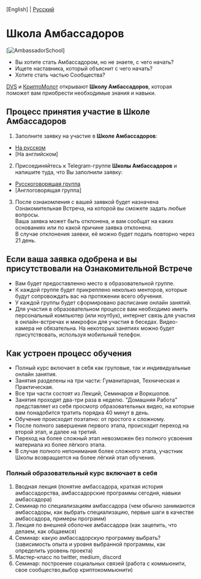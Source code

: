 [English] | [Русский]() <br />

# Школа Амбассадоров
[![AmbassadorSchool](https://ibb.co/QbWnVX7)]
- Вы хотите стать Амбассадором, но не знаете, с чего начать?
- Ищете наставника, который объяснит с чего начать?
- Хотите стать частью Сообщества?

[DVS](https://github.com/Distributed-Validators-Synctems/Self-Identity) и [КриптоМолот](https://t.me/molotcrypto) открывают **Школу Амбассадоров**, которая поможет вам приобрести необходимые знания и навыки. <br />

## Процесс принятия участие в Школе Амбассадоров

1. Заполните заявку на участие в **Школе Амбассадоров**:
- [На русском]()
- [На английском]


2. Присоединяйтесь к Telegram-группе **Школы Амбассадоров** и напишите туда, что Вы заполнили заявку:
- [Русскоговорящая группа]()
- [Англоговорящая группа]


3. После ознакомления с вашей заявкой будет назначена Ознакомительная Встреча, на которой вы сможете задать любые вопросы. <br />
Ваша заявка может быть отклонена, и вам сообщат на каких основаниях или по какой причине заявка отклонена. <br />
В случае отклонения заявки, её можно будет подать повторно через 21 день. <br /> 

## Если ваша заявка одобрена и вы присутствовали на Ознакомительной Встрече

- Вам будет предоставленно место в образовательной группе.
- К каждой группе будет прикреплено неколько менторов, которые будут сопровождать вас на протяжении всего обучения.
- У каждой группы будет сформировано расписание онлайн занятий.
- Для участия в образовательном процессе вам необходимо иметь персональный компьютер (или ноутбук), интернет связь для участия в онлайн-встречах и микрофон для участия в беседах. Видео-камера не обязательна. На некоторых занятиях можно будет присутствовать, используя мобильный телефон.

## Как устроен процесс обучения

- Полный курс включает в себя как груповые, так и индивидуальные онлайн занятия.
- Занятия разделены на три части: Гуманитарная, Техническая и Практическая.
- Все три части состоят из Лекций, Семинаров и Воркшопов.
- Занятия проходят два-три раза в неделю. "Домашняя Работа" представляет из себя просмотр образовательных видео, на которые вам понадобится тратить порядка 40 минут в день. 
- Обучение происходит поэтапно: от простого к сложному.
- После полного завершения первого этапа, происходит переход на второй этап, и далее на третий.
- Переход на более сложный этап невозможен без полного усвоения материала из более лёгкого этапа.
- В случае полного непонимания более сложного этапа, участник Школы возвращается на более лёгкий этап обучения.

### Полный образовательный курс включает в себя

1. Вводная лекция (понятие амбассадора, краткая история амбассадорства, амбассадорские программы сегодня, навыки амбассадора)
2. Семинар по специализациям амбассадора (чем обычно занимаются амбассадоры, как выбрать специализацию, первые шаги в качестве амбассадора, примеры программ)
3. Лекция по внешней оболочке амбассадора (как зацепить, что делаем, как общаемся)
4. Семинар: какую амбассадорскую программу выбрать? (зависимость опыта и уровня выбранной программы, как определить уровень проекта)
5. Мастер-класс по twitter, medium, discord
6. Семинар: построение социальных связей (работа с коммьюнити, свое сообщество,выбор криптокоммьюнити)
